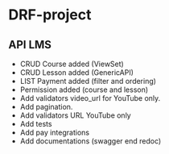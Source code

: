 # DRF-project
## API LMS 
+ CRUD Course added (ViewSet)
+ CRUD Lesson added (GenericAPI)
+ LIST Payment added (filter and ordering)
+ Permission added (course and lesson)
+ Add validators video_url for YouTube only.
+ Add pagination.
+ Add validators URL YouTube only
+ Add tests
+ Add pay integrations
+ Add documentations (swagger end redoc)
